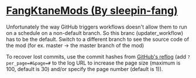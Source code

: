# [FangKtaneMods (By sleepin-fang)](https://github.com/sleepin-fang/FangKtaneMods)

Unfortunately the way GitHub triggers workflows doesn't allow them to run on a schedule on a non-default branch. So this branc (updater_workflow) has to be the default. Switch to a different branch to see the source code of the mod (for ex. master -> the master branch of the mod)

To recover lost commits, use the commit hashes from [GitHub's reflog](https://api.github.com/repos/KtaneModules/FangKtaneMods-sleepin-fang/events) (add `?per_page=#&page=#` to the log URL to increase the page size (maximum is 100, default is 30) and/or specify the page number (default is 1)).
